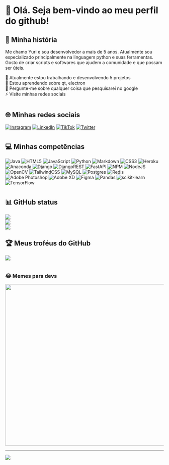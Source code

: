 # 👋 Olá. Seja bem-vindo ao meu perfil do github!


## 💫 Minha história
Me chamo Yuri e sou desenvolvedor a mais de 5 anos. Atualmente sou especializado principalmente na linguagem python e suas ferramentas. Gosto de criar scripts e softwares que ajudem a comunidade e que possam ser úteis.

🔭 Atualmente estou trabalhando e desenvolvendo 5 projetos<br>🌱 Estou aprendendo sobre qt, electron<br>💬 Pergunte-me sobre qualquer coisa que pesquisarei no google<br>⚡ Visite minhas redes sociais

#
## 🌐 Minhas redes sociais
[![Instagram](https://img.shields.io/badge/Instagram-%23E4405F.svg?logo=Instagram&logoColor=white)](https://instagram.com/exploited.gz) [![LinkedIn](https://img.shields.io/badge/LinkedIn-%230077B5.svg?logo=linkedin&logoColor=white)](https://linkedin.com/in/yuritorresf) [![TikTok](https://img.shields.io/badge/TikTok-%23000000.svg?logo=TikTok&logoColor=white)](https://tiktok.com/@yuritorresf) [![Twitter](https://img.shields.io/badge/Twitter-%231DA1F2.svg?logo=Twitter&logoColor=white)](https://twitter.com/exploited_gz) 

#
## 💻 Minhas competências
![Java](https://img.shields.io/badge/java-%23ED8B00.svg?style=plastic&logo=java&logoColor=white) ![HTML5](https://img.shields.io/badge/html5-%23E34F26.svg?style=plastic&logo=html5&logoColor=white) ![JavaScript](https://img.shields.io/badge/javascript-%23323330.svg?style=plastic&logo=javascript&logoColor=%23F7DF1E) ![Python](https://img.shields.io/badge/python-3670A0?style=plastic&logo=python&logoColor=ffdd54) ![Markdown](https://img.shields.io/badge/markdown-%23000000.svg?style=plastic&logo=markdown&logoColor=white) ![CSS3](https://img.shields.io/badge/css3-%231572B6.svg?style=plastic&logo=css3&logoColor=white) ![Heroku](https://img.shields.io/badge/heroku-%23430098.svg?style=plastic&logo=heroku&logoColor=white) ![Anaconda](https://img.shields.io/badge/Anaconda-%2344A833.svg?style=plastic&logo=anaconda&logoColor=white) ![Django](https://img.shields.io/badge/django-%23092E20.svg?style=plastic&logo=django&logoColor=white) ![DjangoREST](https://img.shields.io/badge/DJANGO-REST-ff1709?style=plastic&logo=django&logoColor=white&color=ff1709&labelColor=gray) ![FastAPI](https://img.shields.io/badge/FastAPI-005571?style=plastic&logo=fastapi) ![NPM](https://img.shields.io/badge/NPM-%23000000.svg?style=plastic&logo=npm&logoColor=white) ![NodeJS](https://img.shields.io/badge/node.js-6DA55F?style=plastic&logo=node.js&logoColor=white) ![OpenCV](https://img.shields.io/badge/opencv-%23white.svg?style=plastic&logo=opencv&logoColor=white) ![TailwindCSS](https://img.shields.io/badge/tailwindcss-%2338B2AC.svg?style=plastic&logo=tailwind-css&logoColor=white) ![MySQL](https://img.shields.io/badge/mysql-%2300f.svg?style=plastic&logo=mysql&logoColor=white) ![Postgres](https://img.shields.io/badge/postgres-%23316192.svg?style=plastic&logo=postgresql&logoColor=white) ![Redis](https://img.shields.io/badge/redis-%23DD0031.svg?style=plastic&logo=redis&logoColor=white) ![Adobe Photoshop](https://img.shields.io/badge/adobephotoshop-%2331A8FF.svg?style=plastic&logo=adobephotoshop&logoColor=white) ![Adobe XD](https://img.shields.io/badge/Adobe%20XD-470137?style=plastic&logo=Adobe%20XD&logoColor=#FF61F6) 	![Figma](https://img.shields.io/badge/figma-%23F24E1E.svg?style=plastic&logo=figma&logoColor=white) ![Pandas](https://img.shields.io/badge/pandas-%23150458.svg?style=plastic&logo=pandas&logoColor=white) ![scikit-learn](https://img.shields.io/badge/scikit--learn-%23F7931E.svg?style=plastic&logo=scikit-learn&logoColor=white) ![TensorFlow](https://img.shields.io/badge/TensorFlow-%23FF6F00.svg?style=plastic&logo=TensorFlow&logoColor=white)

#
## 📊 GitHub status
![](https://github-readme-stats.vercel.app/api?username=yuritorresf&theme=city_light&hide_border=false&include_all_commits=true&count_private=true&locale=pt-br)<br/>
![](https://github-readme-streak-stats.herokuapp.com/?user=yuritorresf&theme=city_light&hide_border=false&locale=pt-br)<br/>
![](https://github-readme-stats.vercel.app/api/top-langs/?username=yuritorresf&theme=city_light&hide_border=false&include_all_commits=true&count_private=true&layout=compact&locale=pt-br)

## 🏆 Meus troféus do GitHub 
![](https://github-profile-trophy.vercel.app/?username=yuritorresf&locale=pt-br&theme=flat&no-frame=true&no-bg=false&margin-w=4)


#
### 😂 Memes para devs
<img src="https://random-memer.herokuapp.com/" width="512px"/>

---
[![](https://visitcount.itsvg.in/api?id=yuritorresf&icon=2&color=0)](https://visitcount.itsvg.in)
